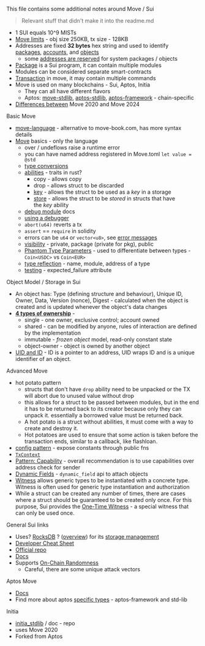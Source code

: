 This file contains some additional notes around Move / Sui

> Relevant stuff that didn't make it into the readme.md

- 1 SUI equals 10^9 MISTs
- [Move limits](https://move-book.com/guides/building-against-limits.html) - obj size 250KB, tx size - 128KB
- Addresses are fixed **32 bytes** hex string and used to identify [packages](https://move-book.com/concepts/packages.html), [accounts](https://move-book.com/concepts/what-is-an-account.html), and [objects](https://move-book.com/object/index.html)
	- some [addresses are reserved](https://move-book.com/appendix/reserved-addresses.html) for system packages / objects
- [Package](https://move-book.com/concepts/packages.html) is a Sui program, it can contain multiple modules
- Modules can be considered separate smart-contracts
- [Transaction](https://move-book.com/concepts/what-is-a-transaction.html) in move, it may contain multiple commands 
- Move is used on many blockchains - Sui, Aptos, Initia
	- They can all have different flavors
	- Aptos: [move-stdlib](https://github.com/aptos-labs/aptos-core/blob/main/aptos-move/framework/move-stdlib/doc/overview.md), [aptos-stdlib](https://github.com/aptos-labs/aptos-core/tree/main/aptos-move/framework/aptos-stdlib/doc), [aptos-framework](https://github.com/aptos-labs/aptos-core/tree/main/aptos-move/framework/aptos-framework/doc) - chain-specific 
-  [Differences between](https://move-book.com/guides/2024-migration-guide.html) Move 2020 and Move 2024

Basic Move
- [move-language](https://move-language.github.io/move) - alternative to move-book.com, has more syntax details
- [Move](https://move-book.com/move-basics/index.html) basics - only the language
	- over / undeflows raise a runtime error
	- you can have named address registered in Move.toml `let value = @std`
	- [type conversions](https://move-book.com/move-basics/address.html#conversion)
	- [abilities](https://move-book.com/move-basics/abilities-introduction.html) - traits in rust?
		- copy - allows copy
		- drop - allows struct to be discarded
		- [key](https://move-book.com/storage/key-ability.html) - allows the struct to be used as a _key_ in a storage
		- [store](https://move-book.com/storage/store-ability.html) - allows the struct to be _stored_ in structs that have the _key_ ability
	- [debug module](https://docs.sui.io/references/framework/std/debug) docs
	- [using a debugger](https://docs.sui.io/references/ide/debugger) 
	- `abort(u64)` reverts a tx
	- `assert` == `require` in solidity
	- errors can be `u64` or `vector<u8>`, see [error messages](https://move-book.com/move-basics/assert-and-abort.html#error-messages)
	- [visibility](https://move-book.com/move-basics/visibility.html) - private, package (private for pkg), public
	- [Phantom Type Parameters](https://move-book.com/move-basics/generics.html#phantom-type-parameters) - used to differentiate between types - `Coin<USDC>` vs `Coin<EUR>`
	- [type reflection](https://move-book.com/move-basics/type-reflection.html#type-reflection) - name, module, address of a type
	- [testing](https://move-book.com/move-basics/testing.html) - expected_failure attribute

Object Model / Storage in Sui
- An object has: Type (defining structure and behaviour), Unique ID, Owner, Data, Version (nonce), Digest - calculated when the object is created and is updated whenever the object's data changes
- **[4 types of ownership](https://move-book.com/object/ownership.html)** - 
	- single - one owner, exclusive control; account owned
	- shared - can be modified by anyone, rules of interaction are defined by the implementation
	- immutable - _frozen object_ model, read-only constant state
	- object-owner - object is owned by another object
- [UID and ID](https://move-book.com/storage/uid-and-id.html#uid-and-id) - ID is a pointer to an address, UID wraps ID and is a unique identifier of an object.


Advanced Move
- hot potato pattern
	- structs that don't have `drop` ability need to be unpacked or the TX will abort due to unused value without drop
	- this allows for a struct to be passed between modules, but in the end it has to be returned back to its creator because only they can unpack it. essentially a borrowed value must be returned back.
	- A hot potato is a struct without abilities, it must come with a way to create and destroy it.
	- Hot potatoes are used to ensure that some action is taken before the transaction ends, similar to a callback, like flashloan.
- [config pattern](https://move-book.com/move-basics/constants.html#using-config-pattern) - expose constants through public fns
- [`TxContext`](https://move-book.com/programmability/transaction-context.html)
- [Pattern: Capability](https://move-book.com/programmability/capability.html#pattern-capability) - overall recommendation is to use capabilities over address check for sender
- [Dynamic Fields](https://move-book.com/programmability/dynamic-fields.html) - `dynamic_field` api to attach objects 
- [Witness](https://move-book.com/programmability/witness-pattern.html#instantiating-a-generic-type) allows generic types to be instantiated with a concrete type. Witness is often used for generic type instantiation and authorization
- While a struct can be created any number of times, there are cases where a struct should be guaranteed to be created only once. For this purpose, Sui provides the [One-Time Witness](https://move-book.com/programmability/one-time-witness.html) - a special witness that can only be used once.


General Sui links
- Uses? [RocksDB](https://medium.com/walmartglobaltech/https-medium-com-kharekartik-rocksdb-and-embedded-databases-1a0f8e6ea74f) ? ([overview](https://github.com/facebook/rocksdb/wiki/RocksDB-Overview)) for its [storage management](https://docs.sui.io/guides/operator/data-management)
- [Developer Cheat Sheet](https://docs.sui.io/guides/developer/dev-cheat-sheet) 
- [Official repo](https://github.com/MystenLabs/sui)
- [Docs](https://docs.sui.io/) 
- Supports [On-Chain Randomness](https://docs.sui.io/guides/developer/advanced/randomness-onchain)
	- Careful, there are some unique attack vectors

Aptos Move
- [Docs](https://aptos.dev/en/build/smart-contracts)
- Find more about aptos [specific types](https://aptos.dev/en/build/smart-contracts/move-reference?page=aptos-framework%2Fdoc%2Fobject.md) - aptos-framework and std-lib

Initia
 - [initia_stdlib](https://github.com/initia-labs/movevm/tree/bf81d0d40e1514d308b3f5063ad37efa18bfac4d/precompile/modules/initia_stdlib) / doc - repo
 - uses Move 2020
 - Forked from Aptos